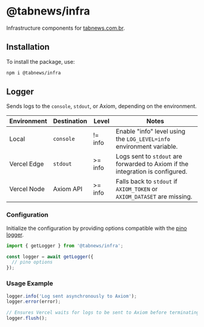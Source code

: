 # @tabnews/infra

Infrastructure components for [tabnews.com.br](https://www.tabnews.com.br/).

## Installation

To install the package, use:

```bash
npm i @tabnews/infra
```

## Logger

Sends logs to the `console`, `stdout`, or Axiom, depending on the environment.

| Environment | Destination | Level   | Notes                                                                          |
| ----------- | ----------- | ------- | ------------------------------------------------------------------------------ |
| Local       | `console`   | != info | Enable "info" level using the `LOG_LEVEL=info` environment variable.           |
| Vercel Edge | `stdout`    | >= info | Logs sent to `stdout` are forwarded to Axiom if the integration is configured. |
| Vercel Node | Axiom API   | >= info | Falls back to `stdout` if `AXIOM_TOKEN` or `AXIOM_DATASET` are missing.        |

### Configuration

Initialize the configuration by providing options compatible with the [pino logger](https://getpino.io/).

```js
import { getLogger } from '@tabnews/infra';

const logger = await getLogger({
  // pino options
});
```

### Usage Example

```js
logger.info('Log sent asynchronously to Axiom');
logger.error(error);

// Ensures Vercel waits for logs to be sent to Axiom before terminating the lambda
logger.flush();
```
